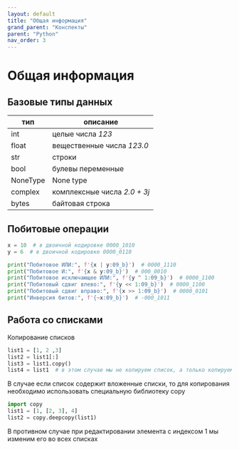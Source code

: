 ```yaml
---
layout: default
title: "Общая информация"
grand_parent: "Конспекты"
parent: "Python"
nav_order: 3
---
```


# Общая информация

## Базовые типы данных

| тип      | описание                     |
| -------- | ---------------------------- |
| int      | целые числа *123*            |
| float    | вещественные числа *123.0*   |
| str      | строки                       |
| bool     | булевы переменные            |
| NoneType | None type                    |
| complex  | комплексные числа *2.0 + 3j* |
| bytes    | байтовая строка              |

## Побитовые операции

```py
x = 10  # в двоичной кодировке 0000_1010
y = 6  # в двоичной кодировке 0000_0110

print("Побитовое ИЛИ:", f'{x | y:09_b}')  # 0000_1110
print("Побитовое И:", f'{x & y:09_b}')  # 000_0010
print("Побитовое исключающее ИЛИ:", f'{y ^ 1:09_b}')  # 0000_1100
print("Побитовый сдвиг влево:", f'{y << 1:09_b}')  # 0000_1100
print("Побитовый сдвиг вправо:", f'{x >> 1:09_b}')  # 0000_0101
print("Инверсия битов:", f'{~x:09_b}')  # -000_1011
```

## Работа со списками

Копирование списков

```py
list1 = [1, 2 ,3]
list2 = list1[:]
list3 = list1.copy()
list4 = list1  # в этом случае мы не копируем список, а только копируем ссылку на список
```

В случае если список содержит вложенные списки, то для копирования необходимо использовать специальную библиотеку copy

```py
import copy
list1 = [1, [2, 3], 4]
list2 = copy.deepcopy(list1)
```

В противном случае при редактировании элемента с индексом 1 мы изменим его во всех списках